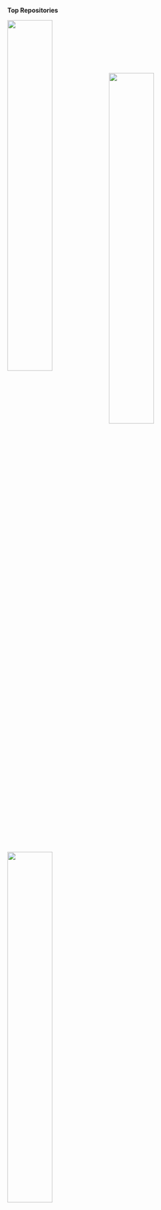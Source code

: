 <b>Top Repositories</b>

<div width="100%" align="center"><a href="https://github.com/GabrielBall05/UnbeatableTicTacToe" align="left"><img align="left" width="45%" src="https://github-readme-stats.vercel.app/api/pin/?username=GabrielBall05&repo=UnbeatableTicTacToe&title_color=0891b2&text_color=ffffff&icon_color=0891b2&bg_color=1c1917&hide_border=true&locale=en" /></a></div><br /><br /><br /><br /><br /><br /><br />

<div width="100%" align="center"><a href="https://github.com/GabrielBall05/EndlessRunner" align="left"><img align="left" width="45%" src="https://github-readme-stats.vercel.app/api/pin/?username=GabrielBall05&repo=EndlessRunner&title_color=0891b2&text_color=ffffff&icon_color=0891b2&bg_color=1c1917&hide_border=true&locale=en" /></a></div><br /><br /><br /><br /><br /><br />

<div width="100%" align="center"><a href="https://github.com/GabrielBall05/ChurchFinderApp" align="left"><img align="left" width="45%" src="https://github-readme-stats.vercel.app/api/pin/?username=GabrielBall05&repo=ChurchFinderApp&title_color=0891b2&text_color=ffffff&icon_color=0891b2&bg_color=1c1917&hide_border=true&locale=en" /></a></div><br /><br /><br /><br /><br /><br />
